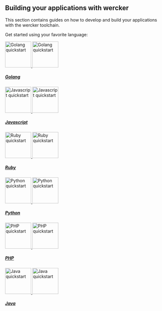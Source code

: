 ## Building your applications with wercker

This section contains guides on how to develop and build your applications with
the wercker toolchain.

Get started using your favorite language:

<section class="flex-outer quickstart-links">
  <div class="flex-inner">
    <div class="quickstart-links-holder">
      <a href="/quickstarts/building/golang.html" class="quickstart-links-item" id="quickstart-link-golang">
        <span class="quickstart-logo">
          <img src="/images/quickstarts-golang.png" width="85" height="85" alt="Golang quickstart">
          <img src="/images/quickstarts-golang.png" width="85" height="85" alt="Golang quickstart">
        </span>
        <h5>Golang</h5>
      </a>
      <a href="/quickstarts/building/javascript.html" class="quickstart-links-item" id="quickstart-link-javascript">
        <span class="quickstart-logo">
          <img src="/images/quickstarts-javascript.png" width="85" height="85" alt="Javascript quickstart">
          <img src="/images/quickstarts-javascript.png" width="85" height="85" alt="Javascript quickstart">
        </span>
        <h5>Javascript</h5>
      </a>
      <a href="/quickstarts/building/ruby.html" class="quickstart-links-item" id="quickstart-link-ruby">
        <span class="quickstart-logo">
          <img src="/images/quickstarts-ruby.png" width="85" height="85" alt="Ruby quickstart">
          <img src="/images/quickstarts-ruby.png" width="85" height="85" alt="Ruby quickstart">
        </span>
        <h5>Ruby</h5>
      </a>
      <a href="/quickstarts/building/python.html" class="quickstart-links-item" id="quickstart-link-python">
        <span class="quickstart-logo">
          <img src="/images/quickstarts-python.png" width="85" height="85" alt="Python quickstart">
          <img src="/images/quickstarts-python.png" width="85" height="85" alt="Python quickstart">
        </span>
        <h5>Python</h5>
      </a>
      <a href="/quickstarts/building/php.html" class="quickstart-links-item" id="quickstart-link-php">
        <span class="quickstart-logo">
          <img src="/images/quickstarts-php.png" width="85" height="85" alt="PHP quickstart">
          <img src="/images/quickstarts-php.png" width="85" height="85" alt="PHP quickstart">
        </span>
        <h5>PHP</h5>
      </a>
      <a href="/quickstarts/building/java.html" class="quickstart-links-item" id="quickstart-link-java">
        <span class="quickstart-logo">
          <img src="/images/quickstarts-java.png" width="85" height="85" alt="Java quickstart">
          <img src="/images/quickstarts-java.png" width="85" height="85" alt="Java quickstart">
        </span>
        <h5>Java</h5>
      </a>
    </div>
  </div>
</section>
